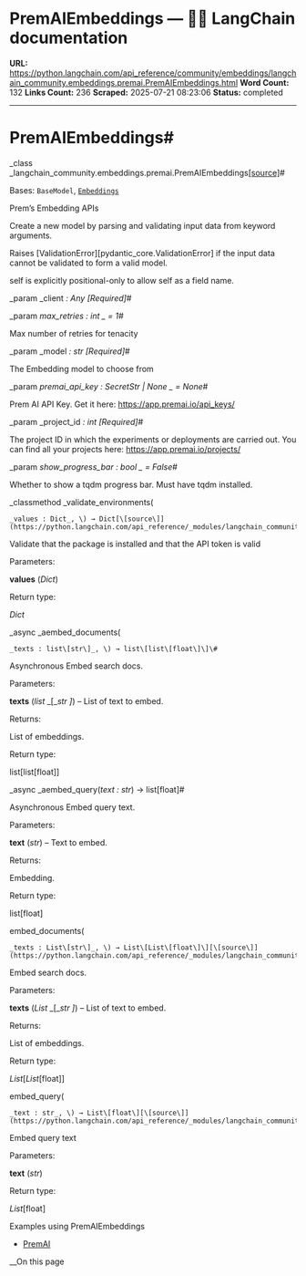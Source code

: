 # PremAIEmbeddings — 🦜🔗 LangChain  documentation

**URL:** https://python.langchain.com/api_reference/community/embeddings/langchain_community.embeddings.premai.PremAIEmbeddings.html
**Word Count:** 132
**Links Count:** 236
**Scraped:** 2025-07-21 08:23:06
**Status:** completed

---

# PremAIEmbeddings\#

_class _langchain\_community.embeddings.premai.PremAIEmbeddings[\[source\]](https://python.langchain.com/api_reference/_modules/langchain_community/embeddings/premai.html#PremAIEmbeddings)\#     

Bases: `BaseModel`, [`Embeddings`](https://python.langchain.com/api_reference/core/embeddings/langchain_core.embeddings.embeddings.Embeddings.html#langchain_core.embeddings.embeddings.Embeddings "langchain_core.embeddings.embeddings.Embeddings")

Prem’s Embedding APIs

Create a new model by parsing and validating input data from keyword arguments.

Raises \[ValidationError\]\[pydantic\_core.ValidationError\] if the input data cannot be validated to form a valid model.

self is explicitly positional-only to allow self as a field name.

_param _client _: Any_ _\[Required\]_\#     

_param _max\_retries _: int_ _ = 1_\#     

Max number of retries for tenacity

_param _model _: str_ _\[Required\]_\#     

The Embedding model to choose from

_param _premai\_api\_key _: SecretStr | None_ _ = None_\#     

Prem AI API Key. Get it here: <https://app.premai.io/api_keys/>

_param _project\_id _: int_ _\[Required\]_\#     

The project ID in which the experiments or deployments are carried out. You can find all your projects here: <https://app.premai.io/projects/>

_param _show\_progress\_bar _: bool_ _ = False_\#     

Whether to show a tqdm progress bar. Must have tqdm installed.

_classmethod _validate\_environments\(

    _values : Dict_, \) → Dict[\[source\]](https://python.langchain.com/api_reference/_modules/langchain_community/embeddings/premai.html#PremAIEmbeddings.validate_environments)\#     

Validate that the package is installed and that the API token is valid

Parameters:     

**values** \(_Dict_\)

Return type:     

_Dict_

_async _aembed\_documents\(

    _texts : list\[str\]_, \) → list\[list\[float\]\]\#     

Asynchronous Embed search docs.

Parameters:     

**texts** \(_list_ _\[__str_ _\]_\) – List of text to embed.

Returns:     

List of embeddings.

Return type:     

list\[list\[float\]\]

_async _aembed\_query\(_text : str_\) → list\[float\]\#     

Asynchronous Embed query text.

Parameters:     

**text** \(_str_\) – Text to embed.

Returns:     

Embedding.

Return type:     

list\[float\]

embed\_documents\(

    _texts : List\[str\]_, \) → List\[List\[float\]\][\[source\]](https://python.langchain.com/api_reference/_modules/langchain_community/embeddings/premai.html#PremAIEmbeddings.embed_documents)\#     

Embed search docs.

Parameters:     

**texts** \(_List_ _\[__str_ _\]_\) – List of text to embed.

Returns:     

List of embeddings.

Return type:     

_List_\[_List_\[float\]\]

embed\_query\(

    _text : str_, \) → List\[float\][\[source\]](https://python.langchain.com/api_reference/_modules/langchain_community/embeddings/premai.html#PremAIEmbeddings.embed_query)\#     

Embed query text

Parameters:     

**text** \(_str_\)

Return type:     

_List_\[float\]

Examples using PremAIEmbeddings

  * [PremAI](https://python.langchain.com/docs/integrations/text_embedding/premai/)

__On this page